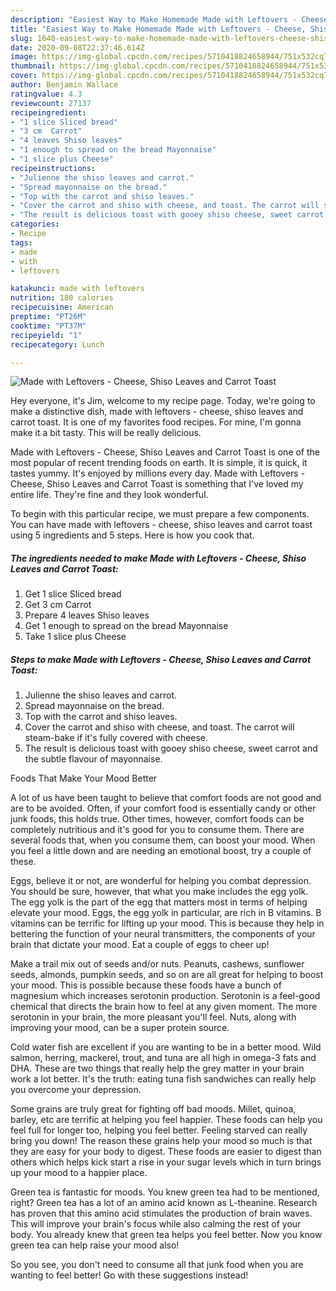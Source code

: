 ```yaml
---
description: "Easiest Way to Make Homemade Made with Leftovers - Cheese, Shiso Leaves and Carrot Toast"
title: "Easiest Way to Make Homemade Made with Leftovers - Cheese, Shiso Leaves and Carrot Toast"
slug: 1640-easiest-way-to-make-homemade-made-with-leftovers-cheese-shiso-leaves-and-carrot-toast
date: 2020-09-08T22:37:46.614Z
image: https://img-global.cpcdn.com/recipes/5710418824658944/751x532cq70/made-with-leftovers-cheese-shiso-leaves-and-carrot-toast-recipe-main-photo.jpg
thumbnail: https://img-global.cpcdn.com/recipes/5710418824658944/751x532cq70/made-with-leftovers-cheese-shiso-leaves-and-carrot-toast-recipe-main-photo.jpg
cover: https://img-global.cpcdn.com/recipes/5710418824658944/751x532cq70/made-with-leftovers-cheese-shiso-leaves-and-carrot-toast-recipe-main-photo.jpg
author: Benjamin Wallace
ratingvalue: 4.3
reviewcount: 27137
recipeingredient:
- "1 slice Sliced bread"
- "3 cm  Carrot"
- "4 leaves Shiso leaves"
- "1 enough to spread on the bread Mayonnaise"
- "1 slice plus Cheese"
recipeinstructions:
- "Julienne the shiso leaves and carrot."
- "Spread mayonnaise on the bread."
- "Top with the carrot and shiso leaves."
- "Cover the carrot and shiso with cheese, and toast. The carrot will steam-bake if it&#39;s fully covered with cheese."
- "The result is delicious toast with gooey shiso cheese, sweet carrot and the subtle flavour of mayonnaise."
categories:
- Recipe
tags:
- made
- with
- leftovers

katakunci: made with leftovers 
nutrition: 180 calories
recipecuisine: American
preptime: "PT26M"
cooktime: "PT37M"
recipeyield: "1"
recipecategory: Lunch

---
```



![Made with Leftovers - Cheese, Shiso Leaves and Carrot Toast](https://img-global.cpcdn.com/recipes/5710418824658944/751x532cq70/made-with-leftovers-cheese-shiso-leaves-and-carrot-toast-recipe-main-photo.jpg)

Hey everyone, it's Jim, welcome to my recipe page. Today, we're going to make a distinctive dish, made with leftovers - cheese, shiso leaves and carrot toast. It is one of my favorites food recipes. For mine, I'm gonna make it a bit tasty. This will be really delicious.



Made with Leftovers - Cheese, Shiso Leaves and Carrot Toast is one of the most popular of recent trending foods on earth. It is simple, it is quick, it tastes yummy. It's enjoyed by millions every day. Made with Leftovers - Cheese, Shiso Leaves and Carrot Toast is something that I've loved my entire life. They're fine and they look wonderful.


To begin with this particular recipe, we must prepare a few components. You can have made with leftovers - cheese, shiso leaves and carrot toast using 5 ingredients and 5 steps. Here is how you cook that.

<!--inarticleads1-->

##### The ingredients needed to make Made with Leftovers - Cheese, Shiso Leaves and Carrot Toast:

1. Get 1 slice Sliced bread
1. Get 3 cm  Carrot
1. Prepare 4 leaves Shiso leaves
1. Get 1 enough to spread on the bread Mayonnaise
1. Take 1 slice plus Cheese




<!--inarticleads2-->

##### Steps to make Made with Leftovers - Cheese, Shiso Leaves and Carrot Toast:

1. Julienne the shiso leaves and carrot.
1. Spread mayonnaise on the bread.
1. Top with the carrot and shiso leaves.
1. Cover the carrot and shiso with cheese, and toast. The carrot will steam-bake if it&#39;s fully covered with cheese.
1. The result is delicious toast with gooey shiso cheese, sweet carrot and the subtle flavour of mayonnaise.




Foods That Make Your Mood Better


A lot of us have been taught to believe that comfort foods are not good and are to be avoided. Often, if your comfort food is essentially candy or other junk foods, this holds true. Other times, however, comfort foods can be completely nutritious and it's good for you to consume them. There are several foods that, when you consume them, can boost your mood. When you feel a little down and are needing an emotional boost, try a couple of these.

Eggs, believe it or not, are wonderful for helping you combat depression. You should be sure, however, that what you make includes the egg yolk. The egg yolk is the part of the egg that matters most in terms of helping elevate your mood. Eggs, the egg yolk in particular, are rich in B vitamins. B vitamins can be terrific for lifting up your mood. This is because they help in bettering the function of your neural transmitters, the components of your brain that dictate your mood. Eat a couple of eggs to cheer up!

Make a trail mix out of seeds and/or nuts. Peanuts, cashews, sunflower seeds, almonds, pumpkin seeds, and so on are all great for helping to boost your mood. This is possible because these foods have a bunch of magnesium which increases serotonin production. Serotonin is a feel-good chemical that directs the brain how to feel at any given moment. The more serotonin in your brain, the more pleasant you'll feel. Nuts, along with improving your mood, can be a super protein source.

Cold water fish are excellent if you are wanting to be in a better mood. Wild salmon, herring, mackerel, trout, and tuna are all high in omega-3 fats and DHA. These are two things that really help the grey matter in your brain work a lot better. It's the truth: eating tuna fish sandwiches can really help you overcome your depression. 

Some grains are truly great for fighting off bad moods. Millet, quinoa, barley, etc are terrific at helping you feel happier. These foods can help you feel full for longer too, helping you feel better. Feeling starved can really bring you down! The reason these grains help your mood so much is that they are easy for your body to digest. These foods are easier to digest than others which helps kick start a rise in your sugar levels which in turn brings up your mood to a happier place.

Green tea is fantastic for moods. You knew green tea had to be mentioned, right? Green tea has a lot of an amino acid known as L-theanine. Research has proven that this amino acid stimulates the production of brain waves. This will improve your brain's focus while also calming the rest of your body. You already knew that green tea helps you feel better. Now you know green tea can help raise your mood also!

So you see, you don't need to consume all that junk food when you are wanting to feel better! Go  with  these suggestions  instead!

